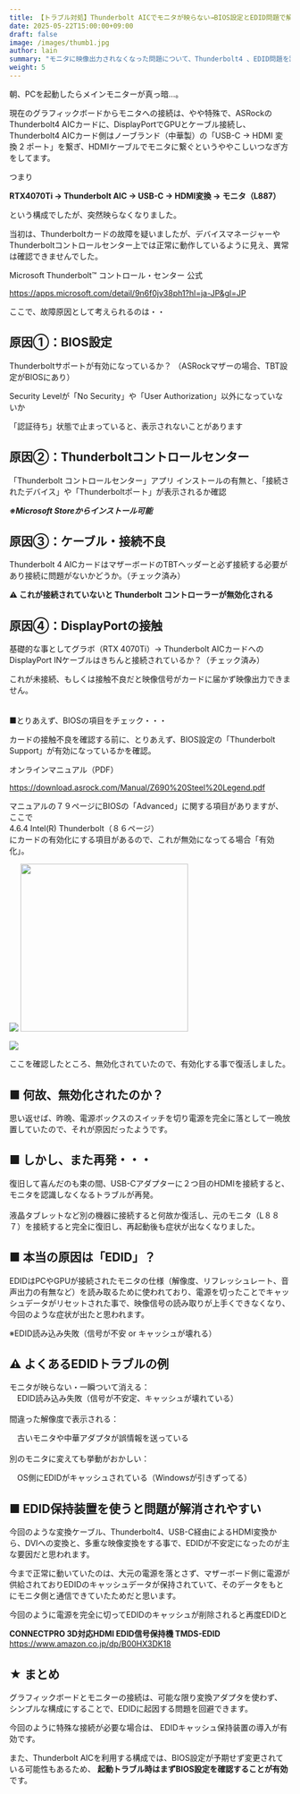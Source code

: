 ```yaml
---
title: 【トラブル対処】Thunderbolt AICでモニタが映らない→BIOS設定とEDID問題で解決
date: 2025-05-22T15:00:00+09:00
draft: false
image: /images/thumb1.jpg
author: lain
summary: "モニタに映像出力されなくなった問題について、Thunderbolt4 、EDID問題を踏まえトラブル情報をまとめてみました"
weight: 5
---
```


朝、PCを起動したらメインモニターが真っ暗…。

現在のグラフィックボードからモニタへの接続は、やや特殊で、ASRockのThunderbolt4 AICカードに、DisplayPortでGPUとケーブル接続し、Thunderbolt4 AICカード側はノーブランド（中華製）の「USB-C -> HDMI 変換 2 ポート」を繋ぎ、HDMIケーブルでモニタに繋ぐというややこしいつなぎ方をしてます。

つまり

**RTX4070Ti → Thunderbolt AIC → USB-C → HDMI変換 → モニタ（L887）**

という構成でしたが、突然映らなくなりました。

当初は、Thunderboltカードの故障を疑いましたが、デバイスマネージャーやThunderboltコントロールセンター上では正常に動作しているように見え、異常は確認できませんでした。

Microsoft Thunderbolt™ コントロール・センター 公式

<https://apps.microsoft.com/detail/9n6f0jv38ph1?hl=ja-JP&gl=JP>

ここで、故障原因として考えられるのは・・



## 原因①：BIOS設定


Thunderboltサポートが有効になっているか？
（ASRockマザーの場合、TBT設定がBIOSにあり）

Security Levelが「No Security」や「User Authorization」以外になっていないか

「認証待ち」状態で止まっていると、表示されないことがあります



## 原因②：Thunderboltコントロールセンター


「Thunderbolt コントロールセンター」アプリ インストールの有無と、「接続されたデバイス」や「Thunderboltポート」が表示されるか確認


***※Microsoft Storeからインストール可能***



## 原因③：ケーブル・接続不良


Thunderbolt 4 AICカードはマザーボードのTBTヘッダーと必ず接続する必要があり接続に問題がないかどうか。（チェック済み）

**⚠ これが接続されていないと Thunderbolt コントローラーが無効化される**



## 原因④：DisplayPortの接触


基礎的な事としてグラボ（RTX 4070Ti）→ Thunderbolt AICカードへの DisplayPort INケーブルはきちんと接続されているか？（チェック済み）

これが未接続、もしくは接触不良だと映像信号がカードに届かず映像出力できません。\
\
\
■とりあえず、BIOSの項目をチェック・・・

カードの接触不良を確認する前に、とりあえず、BIOS設定の「Thunderbolt Support」が有効になっているかを確認。

オンラインマニュアル（PDF）

<https://download.asrock.com/Manual/Z690%20Steel%20Legend.pdf>

[](https://download.asrock.com/Manual/Z690%20Steel%20Legend.pdf)マニュアルの７９ページにBIOSの「Advanced[](https://download.asrock.com/Manual/Z690%20Steel%20Legend.pdf)」に関する項目がありますが、ここで\
4.6.4 Intel(R) Thunderbolt（８６ページ）\
にカードの有効化にする項目があるので、これが無効になってる場合「有効化」。



![](/images/uploads/イメージ15913.jpg)
  <a href="/images/uploads/イメージ15913.jpg"><img src="/images/uploads/イメージ15913.jpg" width="300"></a>

![](/images/uploads/イメージ15914.jpg)



ここを確認したところ、無効化されていたので、有効化する事で復活しました。



## ■ 何故、無効化されたのか？

思い返せば、昨晩、電源ボックスのスイッチを切り電源を完全に落として一晩放置していたので、それが原因だったようです。

## ■ しかし、また再発・・・

復旧して喜んだのも束の間、USB-Cアダプターに２つ目のHDMIを接続すると、モニタを認識しなくなるトラブルが再発。\
\
液晶タブレットなど別の機器に接続すると何故か復活し、元のモニタ（L８８７）を接続すると完全に復旧し、再起動後も症状が出なくなりました。



## ■ 本当の原因は「EDID」？


EDIDはPCやGPUが接続されたモニタの仕様（解像度、リフレッシュレート、音声出力の有無など）を読み取るために使われており、電源を切ったことでキャッシュデータがリセットされた事で、映像信号の読み取りが上手くできなくなり、今回のような症状が出たと思われます。

※EDID読み込み失敗（信号が不安 or キャッシュが壊れる）



## ⚠️ よくあるEDIDトラブルの例


モニタが映らない・一瞬ついて消える：\
　EDID読み込み失敗（信号が不安定、キャッシュが壊れている）\
\
間違った解像度で表示される：

　古いモニタや中華アダプタが誤情報を送っている\
\
別のモニタに変えても挙動がおかしい：

　OS側にEDIDがキャッシュされている（Windowsが引きずってる）



## ■ EDID保持装置を使うと問題が解消されやすい

今回のような変換ケーブル、Thunderbolt4、USB-C経由によるHDMI変換から、DVIへの変換と、多重な映像変換をする事で、EDIDが不安定になったのが主な要因だと思われます。

今まで正常に動いていたのは、大元の電源を落とさず、マザーボード側に電源が供給されておりEDIDのキャッシュデータが保持されていて、そのデータをもとにモニタ側と通信できていたためだと思います。

今回のように電源を完全に切ってEDIDのキャッシュが削除されると再度EDIDと

**CONNECTPRO 3D対応HDMI EDID信号保持機 TMDS-EDID**
<https://www.amazon.co.jp/dp/B00HX3DK18>


## ★ まとめ

グラフィックボードとモニターの接続は、可能な限り変換アダプタを使わず、
シンプルな構成にすることで、EDIDに起因する問題を回避できます。

今回のように特殊な接続が必要な場合は、
EDIDキャッシュ保持装置の導入が有効です。

また、Thunderbolt AICを利用する構成では、BIOS設定が予期せず変更されている可能性もあるため、
**起動トラブル時はまずBIOS設定を確認することが有効**です。


